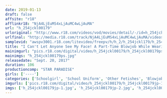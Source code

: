 ```yaml
---
date: 2019-01-13
draft: false
affsite: "r18"
afflinkr18: "NjA4LjEuMS4xLjAuMC4wLjAuMA"
url: "h_254jckl00179"
urloriginal: "http://www.r18.com/videos/vod/movies/detail/-/id=h_254jckl00179"
urlfinal: "http://media.r18.com/track/NjA4LjEuMS4xLjAuMC4wLjAuMA/videos/vod/movies/detail/-/id=h_254jckl00179"
samplevid: "awspv3001.r18.com/litevideo/freepv/h/h_2/h_254jckl179/h_254jckl179_dmb_w.mp4"
title: "I Can't Let Anyone See My Face! A Part-Time Blowjob While Wearing Masks"
mainimgurl: "pics.r18.com/digital/video/h_254jckl00179/h_254jckl00179ps.jpg"
mainimgs: "h_254jckl00179ps.jpg"
releasedate: "Sept. 20, 2017"
duration: 106
productioncomp: "STAR PARADISE"
girls: ['----']
categories: ['Schoolgirl', 'School Uniform', 'Other Fetishes', 'Blowjob', 'Hi-Def']
imgurls: ['pics.r18.com/digital/video/h_254jckl00179/h_254jckl00179jp-1.jpg', 'pics.r18.com/digital/video/h_254jckl00179/h_254jckl00179jp-2.jpg', 'pics.r18.com/digital/video/h_254jckl00179/h_254jckl00179jp-3.jpg', 'pics.r18.com/digital/video/h_254jckl00179/h_254jckl00179jp-4.jpg', 'pics.r18.com/digital/video/h_254jckl00179/h_254jckl00179jp-5.jpg', 'pics.r18.com/digital/video/h_254jckl00179/h_254jckl00179jp-6.jpg', 'pics.r18.com/digital/video/h_254jckl00179/h_254jckl00179jp-7.jpg', 'pics.r18.com/digital/video/h_254jckl00179/h_254jckl00179jp-8.jpg', 'pics.r18.com/digital/video/h_254jckl00179/h_254jckl00179jp-9.jpg', 'pics.r18.com/digital/video/h_254jckl00179/h_254jckl00179jp-10.jpg', 'pics.r18.com/digital/video/h_254jckl00179/h_254jckl00179jp-11.jpg', 'pics.r18.com/digital/video/h_254jckl00179/h_254jckl00179jp-12.jpg', 'pics.r18.com/digital/video/h_254jckl00179/h_254jckl00179jp-13.jpg', 'pics.r18.com/digital/video/h_254jckl00179/h_254jckl00179jp-14.jpg', 'pics.r18.com/digital/video/h_254jckl00179/h_254jckl00179jp-15.jpg', 'pics.r18.com/digital/video/h_254jckl00179/h_254jckl00179jp-16.jpg', 'pics.r18.com/digital/video/h_254jckl00179/h_254jckl00179jp-17.jpg', 'pics.r18.com/digital/video/h_254jckl00179/h_254jckl00179jp-18.jpg', 'pics.r18.com/digital/video/h_254jckl00179/h_254jckl00179jp-19.jpg', 'pics.r18.com/digital/video/h_254jckl00179/h_254jckl00179jp-20.jpg']
imgs: ['h_254jckl00179jp-1.jpg', 'h_254jckl00179jp-2.jpg', 'h_254jckl00179jp-3.jpg', 'h_254jckl00179jp-4.jpg', 'h_254jckl00179jp-5.jpg', 'h_254jckl00179jp-6.jpg', 'h_254jckl00179jp-7.jpg', 'h_254jckl00179jp-8.jpg', 'h_254jckl00179jp-9.jpg', 'h_254jckl00179jp-10.jpg', 'h_254jckl00179jp-11.jpg', 'h_254jckl00179jp-12.jpg', 'h_254jckl00179jp-13.jpg', 'h_254jckl00179jp-14.jpg', 'h_254jckl00179jp-15.jpg', 'h_254jckl00179jp-16.jpg', 'h_254jckl00179jp-17.jpg', 'h_254jckl00179jp-18.jpg', 'h_254jckl00179jp-19.jpg', 'h_254jckl00179jp-20.jpg']
---
```

